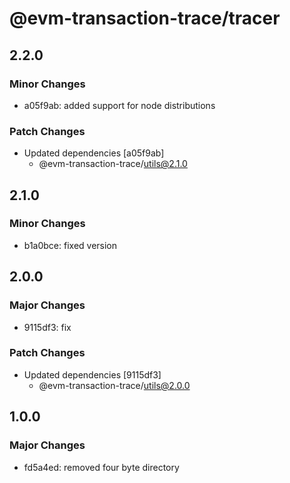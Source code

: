 # @evm-transaction-trace/tracer

## 2.2.0

### Minor Changes

- a05f9ab: added support for node distributions

### Patch Changes

- Updated dependencies [a05f9ab]
  - @evm-transaction-trace/utils@2.1.0

## 2.1.0

### Minor Changes

- b1a0bce: fixed version

## 2.0.0

### Major Changes

- 9115df3: fix

### Patch Changes

- Updated dependencies [9115df3]
  - @evm-transaction-trace/utils@2.0.0

## 1.0.0

### Major Changes

- fd5a4ed: removed four byte directory
